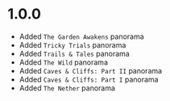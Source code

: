 # 1.0.0
- Added `The Garden Awakens` panorama
- Added `Tricky Trials` panorama
- Added `Trails & Tales` panorama
- Added `The Wild` panorama
- Added `Caves & Cliffs: Part II` panorama
- Added `Caves & Cliffs: Part I` panorama
- Added `The Nether` panorama